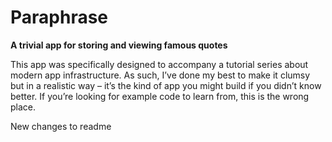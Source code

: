 # Paraphrase

**A trivial app for storing and viewing famous quotes**

This app was specifically designed to accompany a tutorial series about modern app infrastructure. As such, I’ve done my best to make it clumsy but in a realistic way – it’s the kind of app you might build if you didn’t know better. If you’re looking for example code to learn from, this is the wrong place.

New changes to readme
